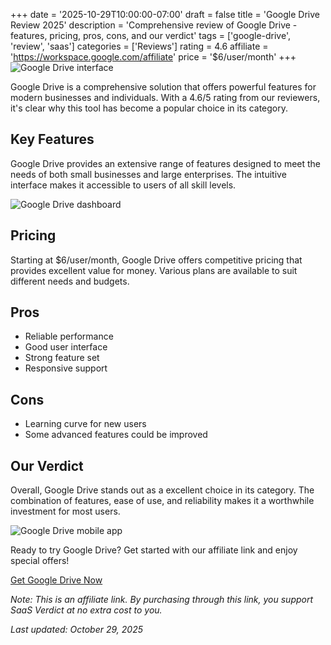 ﻿+++
date = '2025-10-29T10:00:00-07:00'
draft = false
title = 'Google Drive Review 2025'
description = 'Comprehensive review of Google Drive - features, pricing, pros, cons, and our verdict'
tags = ['google-drive', 'review', 'saas']
categories = ['Reviews']
rating = 4.6
affiliate = 'https://workspace.google.com/affiliate'
price = '$6/user/month'
+++
![Google Drive interface](/images/google-drive-1.jpg)

Google Drive is a comprehensive solution that offers powerful features for modern businesses and individuals. With a 4.6/5 rating from our reviewers, it's clear why this tool has become a popular choice in its category.

## Key Features

Google Drive provides an extensive range of features designed to meet the needs of both small businesses and large enterprises. The intuitive interface makes it accessible to users of all skill levels.

![Google Drive dashboard](/images/google-drive-2.jpg)

## Pricing

Starting at $6/user/month, Google Drive offers competitive pricing that provides excellent value for money. Various plans are available to suit different needs and budgets.

## Pros

- Reliable performance
- Good user interface
- Strong feature set
- Responsive support


## Cons

- Learning curve for new users
- Some advanced features could be improved


## Our Verdict

Overall, Google Drive stands out as a excellent choice in its category. The combination of features, ease of use, and reliability makes it a worthwhile investment for most users.

![Google Drive mobile app](/images/google-drive-3.jpg)

Ready to try Google Drive? Get started with our affiliate link and enjoy special offers!

[Get Google Drive Now](https://workspace.google.com/affiliate)

*Note: This is an affiliate link. By purchasing through this link, you support SaaS Verdict at no extra cost to you.*

*Last updated: October 29, 2025*
